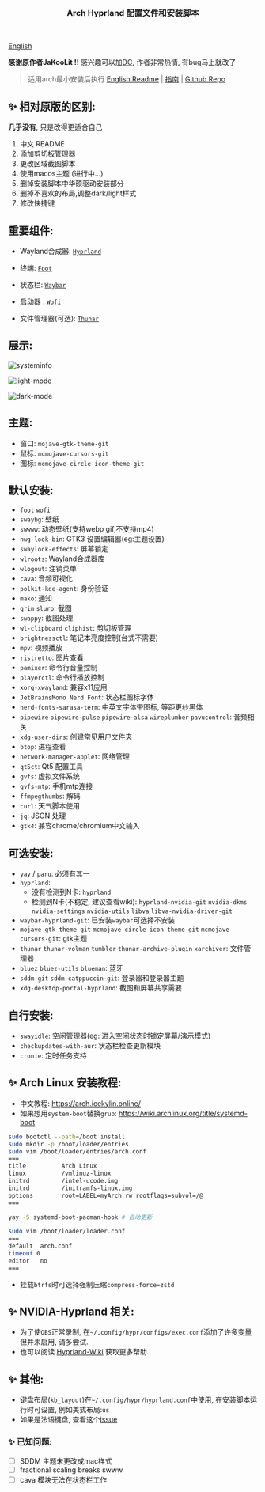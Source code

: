 <br>
<h3 align = "center"> Arch Hyprland 配置文件和安装脚本</h3>
<br>

[English](README_EN.md)

**感谢原作者JaKooLit !!**
感兴趣可以加[DC](https://discord.gg/tD4VBc64WS), 作者非常热情, 有bug马上就改了

> 适用arch最小安装后执行
>[English Readme](README_EN.md) | [指南](docs/cheatsheet.md) | [Github Repo](https://github.com/jqtmviyu/Hyprland-v2.1/tree/personal)<br>

## ✨ 相对原版的区别:

**几乎没有**, 只是改得更适合自己

1. 中文 README
1. 添加剪切板管理器
1. 更改区域截图脚本
1. 使用macos主题 (进行中...)
1. 删掉安装脚本中华硕驱动安装部分
1. 删掉不喜欢的布局,调整dark/light样式
1. 修改快捷键

## 重要组件:

- Wayland合成器: [`Hyprland`](https://github.com/hyprwm/Hyprland)
 
- 终端: [`Foot`](https://github.com/r-c-f/foot)
 
- 状态栏: [`Waybar`](https://github.com/Alexays/Waybar)
 
- 启动器 : [`Wofi`](https://hg.sr.ht/~scoopta/wofi)

- 文件管理器(可选): [`Thunar`](https://docs.xfce.org/xfce/thunar/start)

## 展示:

![systeminfo](/static/screenshots/systeminfo.png)

![light-mode](/static/screenshots/light-mode.png)

![dark-mode](/static/screenshots/dark-mode.png)

## 主题:
-  窗口: `mojave-gtk-theme-git`
-  鼠标: `mcmojave-cursors-git`
-  图标: `mcmojave-circle-icon-theme-git`

## 默认安装:
- `foot` `wofi`
- `swaybg`: 壁纸
- `swwww`: 动态壁纸(支持webp gif,不支持mp4)
- `nwg-look-bin`:  GTK3 设置编辑器(eg:主题设置)
- `swaylock-effects`: 屏幕锁定
- `wlroots`: Wayland合成器库
- `wlogout`: 注销菜单
- `cava`: 音频可视化
- `polkit-kde-agent`: 身份验证
- `mako`: 通知
- `grim` `slurp`: 截图
- `swappy`: 截图处理
- `wl-clipboard` `cliphist`: 剪切板管理
- `brightnessctl`: 笔记本亮度控制(台式不需要)
- `mpv`: 视频播放
- `ristretto`: 图片查看
- `pamixer`: 命令行音量控制
- `playerctl`: 命令行播放控制
- `xorg-xwayland`: 兼容x11应用
- `JetBrainsMono Nerd Font`: 状态栏图标字体
- `nerd-fonts-sarasa-term`: 中英文字体带图标, 等距更纱黑体
- `pipewire` `pipewire-pulse` `pipewire-alsa` `wireplumber` `pavucontrol`: 音频相关
- `xdg-user-dirs`: 创建常见用户文件夹
- `btop`: 进程查看
- `network-manager-applet`: 网络管理
- `qt5ct`: Qt5 配置工具
- `gvfs`: 虚拟文件系统
- `gvfs-mtp`: 手机mtp连接
- `ffmpegthumbs`: 解码
- `curl`: 天气脚本使用
- `jq`: JSON 处理
- `gtk4`: 兼容chrome/chromium中文输入

## 可选安装:

- `yay` / `paru`: 必须有其一
- `hyprland`: 
    - 没有检测到N卡: `hyprland`
    - 检测到N卡(不稳定, 建议查看wiki): `hyprland-nvidia-git` `nvidia-dkms` `nvidia-settings` `nvidia-utils` `libva` `libva-nvidia-driver-git`
- `waybar-hyprland-git`: 已安装`waybar`可选择不安装
- `mojave-gtk-theme-git` `mcmojave-circle-icon-theme-git` `mcmojave-cursors-git`: gtk主题
- `thunar` `thunar-volman` `tumbler` `thunar-archive-plugin` `xarchiver`: 文件管理器
- `bluez` `bluez-utils` `blueman`: 蓝牙
- `sddm-git` `sddm-catppuccin-git`: 登录器和登录器主题
- `xdg-desktop-portal-hyprland`: 截图和屏幕共享需要

## 自行安装:

- `swayidle`: 空闲管理器(eg: 进入空闲状态时锁定屏幕/演示模式)
- `checkupdates-with-aur`: 状态栏检查更新模块
- `cronie`: 定时任务支持

## ✨ Arch Linux 安装教程:
- 中文教程: https://arch.icekylin.online/
- 如果想用`system-boot`替换`grub`: https://wiki.archlinux.org/title/systemd-boot

```sh
sudo bootctl --path=/boot install
sudo mkdir -p /boot/loader/entries
sudo vim /boot/loader/entries/arch.conf
===
title          Arch Linux
linux          /vmlinuz-linux
initrd         /intel-ucode.img
initrd         /initramfs-linux.img
options        root=LABEL=myArch rw rootflags=subvol=/@
===

yay -S systemd-boot-pacman-hook # 自动更新

sudo vim /boot/loader/loader.conf
===
default  arch.conf
timeout 0
editor   no
===
```

- 挂载`btrfs`时可选择强制压缩`compress-force=zstd`



## ✨ NVIDIA-Hyprland 相关:
- 为了使`OBS`正常录制, 在`~/.config/hypr/configs/exec.conf`添加了许多变量但并未启用, 请多尝试.
- 也可以阅读 [Hyprland-Wiki](https://wiki.hyprland.org/) 获取更多帮助.

## ✨ 其他: 
- 键盘布局(`kb_layout`)在`~/.config/hypr/hyprland.conf`中使用, 在安装脚本运行时可设置, 例如美式布局:`us`
- 如果是法语键盘, 查看这个[issue](https://github.com/swaywm/sway/issues/1460?fbclid=IwAR1C8VcY_wWbGhXvT-5ApjJCQuJoJzhOVor6o5fdn0Nj1c6bD9JXoQAPQIg)

### ✨ 已知问题:
- [ ] SDDM 主题未更改成mac样式
- [ ] fractional scaling breaks swww
- [ ] cava 模块无法在状态栏工作
